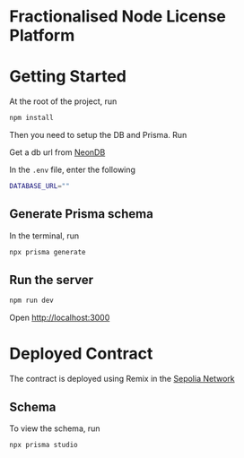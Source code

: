 # Fractionalised Node License Platform

# Getting Started

At the root of the project, run

```bash
npm install
```

Then you need to setup the DB and Prisma. Run

Get a db url from [NeonDB](https://neon.tech)

In the `.env` file, enter the following
```bash
DATABASE_URL=""
```
## Generate Prisma schema 

In the terminal, run

```bash
npx prisma generate
```
## Run the server

```bash
npm run dev
```

Open [http://localhost:3000](http://localhost:3000)

# Deployed Contract

The contract is deployed using Remix in the 
[Sepolia Network](https://sepolia.etherscan.io/tx/0x873ff9f6a8bb10e424e8d4cb48c1a5c9f95cf73370b15fd6dfd27fcfa0b21da3)

## Schema

To view the schema, run
```bash 
npx prisma studio
```
